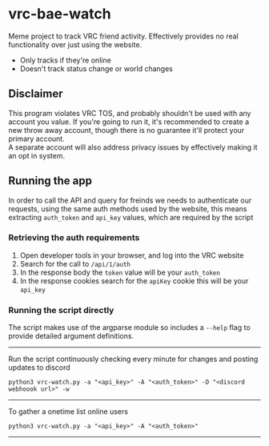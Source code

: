 # vrc-bae-watch
Meme project to track VRC friend activity.  Effectively provides no real functionality over just using the website. 
* Only tracks if they're online
* Doesn't track status change or world changes 

## Disclaimer 
This program violates VRC TOS, and probably shouldn't be used with any account you value.
If you're going to run it, it's recommended to create a new throw away account, though there is no guarantee it'll protect your primary account.  
A separate account will also address privacy issues by effectively making it an opt in system.

## Running the app 
In order to call the API and query for freinds we needs to authenticate our requests, using the same auth methods used by the website, this means extracting `auth_token` and `api_key` values, which are required by the script

### Retrieving the auth requirements
1. Open developer tools in your browser, and log into the VRC website 
2. Search for the call to `/api/1/auth` 
3. In the response body the `token` value will be your `auth_token` 
4. In the response cookies search for the `apiKey` cookie this will be your `api_key`  

### Running the script directly
The script makes use of the argparse module so includes a `--help` flag to provide detailed argument definitions. 
-- --
Run the script continuously checking every minute for changes and posting updates to discord
```python3
python3 vrc-watch.py -a "<api_key>" -A "<auth_token>" -D "<discord webhoook url>" -w
```
-- --
To gather a onetime list online users
```python3 
python3 vrc-watch.py -a "<api_key>" -A "<auth_token>"
```
-- --